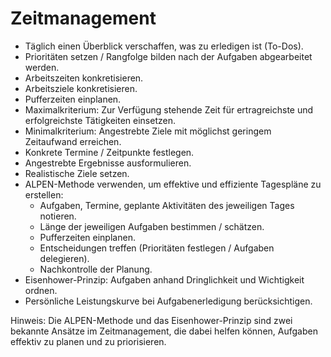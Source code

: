 # Zeitmanagement

- Täglich einen Überblick verschaffen, was zu erledigen ist (To-Dos).
- Prioritäten setzen / Rangfolge bilden nach der Aufgaben abgearbeitet werden.
- Arbeitszeiten konkretisieren.
- Arbeitsziele konkretisieren.
- Pufferzeiten einplanen.
- Maximalkriterium: Zur Verfügung stehende Zeit für ertragreichste und erfolgreichste Tätigkeiten einsetzen.
- Minimalkriterium: Angestrebte Ziele mit möglichst geringem Zeitaufwand erreichen.
- Konkrete Termine / Zeitpunkte festlegen.
- Angestrebte Ergebnisse ausformulieren.
- Realistische Ziele setzen.
- ALPEN-Methode verwenden, um effektive und effiziente Tagespläne zu erstellen:
  - Aufgaben, Termine, geplante Aktivitäten des jeweiligen Tages notieren.
  - Länge der jeweiligen Aufgaben bestimmen / schätzen.
  - Pufferzeiten einplanen.
  - Entscheidungen treffen (Prioritäten festlegen / Aufgaben delegieren).
  - Nachkontrolle der Planung.
- Eisenhower-Prinzip: Aufgaben anhand Dringlichkeit und Wichtigkeit ordnen.
- Persönliche Leistungskurve bei Aufgabenerledigung berücksichtigen.

Hinweis: Die ALPEN-Methode und das Eisenhower-Prinzip sind zwei bekannte Ansätze im Zeitmanagement, die dabei helfen können, Aufgaben effektiv zu planen und zu priorisieren.
